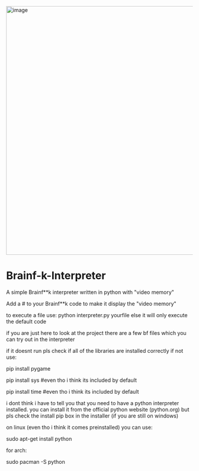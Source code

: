 <img width="640" height="670" alt="image" src="https://github.com/user-attachments/assets/3f4d765a-a6f3-487b-8c92-746b081dd95e" />

# Brainf-k-Interpreter
A simple Brainf**k interpreter written in python with "video memory"

Add a # to your Brainf**k code to make it display the "video memory"

to execute a file use: python interpreter.py yourfile
else it will only execute the default code

if you are just here to look at the project there are a few bf files which you can try out in the interpreter

if it doesnt run pls check if all of the libraries are installed correctly if not use:

pip install pygame

pip install sys #even tho i think its included by default

pip install time #even tho i think its included by default

i dont think i have to tell you that you need to have a python interpreter installed. you can install it from the official python website (python.org) but pls check the install pip box in the installer (if you are still on windows)

on linux (even tho i think it comes preinstalled) you can use:

sudo apt-get install python

for arch:

sudo pacman -S python

